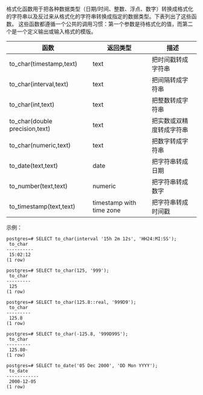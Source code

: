 格式化函数用于把各种数据类型（日期/时间、整数、浮点、数字）转换成格式化的字符串以及反过来从格式化的字符串转换成指定的数据类型。下表列出了这些函数。
这些函数都遵循一个公共的调用习惯：第一个参数是待格式化的值，而第二个是一个定义输出或输入格式的模版。

| **函数**                        | **返回类型**              | **描述**                 |
| ------------------------------- | ------------------------- | ------------------------ |
| to_char(timestamp,text)         | text                      | 把时间戳转成字符串       |
| to_char(interval,text)          | text                      | 把间隔转成字符串         |
| to_char(int,text)               | text                      | 把整数转成字符串         |
| to_char(double  precision,text) | text                      | 把实数或双精度转成字符串 |
| to_char(numeric,text)           | text                      | 把数字转成字符串         |
| to_date(text,text)              | date                      | 把字符串转成日期         |
| to_number(text,text)            | numeric                   | 把字符串转成数字         |
| to_timestamp(text,text)         | timestamp  with time zone | 把字符串转成时间戳       |

示例：
```
postgres=# SELECT to_char(interval '15h 2m 12s', 'HH24:MI:SS');
 to_char 
----------
 15:02:12
(1 row)
 
postgres=# SELECT to_char(125, '999');
 to_char 
---------
 125
(1 row)
 
postgres=# SELECT to_char(125.8::real, '999D9');
 to_char 
---------
 125.8
(1 row)
 
postgres=# SELECT to_char(-125.8, '999D99S');
 to_char 
---------
 125.80-
(1 row)
 
postgres=# SELECT to_date('05 Dec 2000', 'DD Mon YYYY');
 to_date 
------------
 2000-12-05
(1 row)
```
